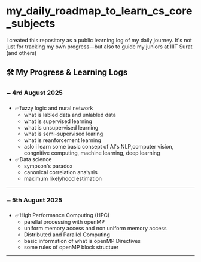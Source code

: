 # my_daily_roadmap_to_learn_cs_core_subjects
I created this repository as a public learning log of my daily journey. It's not just for tracking my own progress—but also to guide my juniors at IIIT Surat (and others) 

## 🛠️ My Progress & Learning Logs

### 🗕️ 4rd August 2025

* ✅fuzzy logic and nural network
    * what is labled data and unlabled data
    * what is supervised learning
    * what is unsupervised learning
    * what is semi-supervised learing
    * what is reanforcement learning
    * aslo i learn some basic consept of AI's NLP,computer vision, congnitive computing, machine learning, deep learning
* ✅Data science
    * sympson's paradox  
    * canonical correlation analysis
    * maximum likelyhood estimation
---
### 🗕️ 5th August 2025

* ✅High Performance Computing (HPC)
   * parellal processing with openMP
   * uniform memory access and non uniform memory access
   * Distributed and Parallel Computing
   * basic information of what is openMP Directives
   * some rules of openMP block structuer
---
